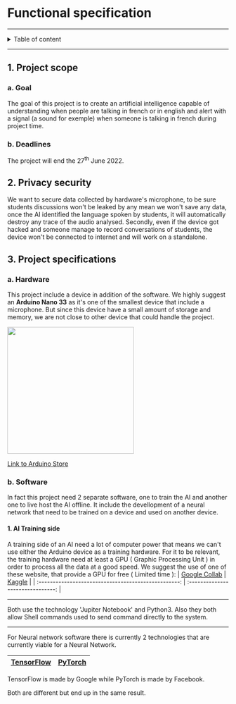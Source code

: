 # Functional specification

<hr>

<details><summary>Table of content</summary>

- [Functional specification](#functional-specification)
  - [1. Project scope](#1-project-scope)
    - [a. Goal](#a-goal)
    - [b. Deadlines](#b-deadlines)
  - [2. Privacy security](#2-privacy-security)
  - [3. Project specifications](#3-project-specifications)
    - [a. Hardware](#a-hardware)
    - [b. Software](#b-software)
      - [1. AI Training side](#1-ai-training-side)
</details>

<hr>

## 1. Project scope

### a. Goal

The goal of this project is to create an artificial intelligence capable of understanding when people are talking in french or in english and alert with a signal (a sound for exemple) when someone is talking in french during project time.

### b. Deadlines

The project will end the 27<sup>th</sup> June 2022.


## 2. Privacy security

We want to secure data collected by hardware's microphone, to be sure students discussions won't be leaked by any mean we won't save any data, once the AI identified the language spoken by students, it will automatically destroy any trace of the audio analysed.
Secondly, even if the device got hacked and someone manage to record conversations of students, the device won't be connected to internet and will work on a standalone.

## 3. Project specifications

  ### a. Hardware

This project include a device in addition of the software. 
We highly suggest an **Arduino Nano 33** as it's one of the smallest device that include a microphone.
But since this device have a small amount of storage and memory, we are not close to other device that could handle the project.

<img src="https://www.gotronic.fr/ori-carte-arduino-nano-33-ble-abx00034-30756.jpg" style='width:30vw'>

[Link to Arduino Store](https://store.arduino.cc/products/arduino-nano-33-ble)

  ### b. Software

In fact this project need 2 separate software, one to train the AI and another one to live host the AI offline.
It include the devellopment of a neural network that need to be trained on a device and used on another device.

  #### 1. AI Training side

A training side of an AI need a lot of computer power that means we can't use either the Arduino device as a training hardware. 
For it to be relevant, the training hardware need at least a GPU ( Graphic Processing Unit ) in order to process all the data at a good speed. 
We suggest the use of one of these website, that provide a GPU for free ( Limited time ):
| [Google Collab](https://colab.research.google.com/)  | [Kaggle](https://www.kaggle.com/) | 
| :--------------------------------------------------: | :-------------------------------: |

***

Both use the technology 'Jupiter Notebook' and Python3. Also they both allow Shell commands used to send command directly to the system.

***

For Neural network software there is currently 2 technologies that are currently viable for a Neural Network.

| [TensorFlow](https://www.tensorflow.org/)  | [PyTorch](https://pytorch.org/) | 
| :----------------------------------------: | :-----------------------------: |

TensorFlow is made by Google while PyTorch is made by Facebook. 

Both are different but end up in the same result.